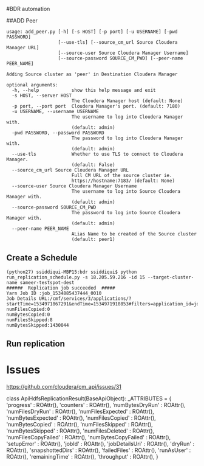 #BDR automation

##ADD Peer

```(python27) ssiddiqui-MBP15:bdr ssiddiqui$ python add_peer.py -h
usage: add_peer.py [-h] [-s HOST] [-p port] [-u USERNAME] [-pwd PASSWORD]
                   [--use-tls] [--source_cm_url Source Cloudera Manager URL]
                   [--source-user Source Cloudera Manager Username]
                   [--source-password SOURCE_CM_PWD] [--peer-name PEER_NAME]

Adding Source cluster as 'peer' in Destination Cloudera Manager

optional arguments:
  -h, --help            show this help message and exit
  -s HOST, --server HOST
                        The Cloudera Manager host (default: None)
  -p port, --port port  Cloudera Manager's port. (default: 7180)
  -u USERNAME, --username USERNAME
                        The username to log into Cloudera Manager with.
                        (default: admin)
  -pwd PASSWORD, --password PASSWORD
                        The password to log into Cloudera Manager with.
                        (default: admin)
  --use-tls             Whether to use TLS to connect to Cloudera Manager.
                        (default: False)
  --source_cm_url Source Cloudera Manager URL
                        Full CM URL of the source cluster ie.
                        https://hostname:7183/ (default: None)
  --source-user Source Cloudera Manager Username
                        The username to log into Source Cloudera Manager with.
                        (default: admin)
  --source-password SOURCE_CM_PWD
                        The password to log into Source Cloudera Manager with.
                        (default: admin)
  --peer-name PEER_NAME
                        ALias Name to be created of the Source cluster
                        (default: peer1)

```

## Create a Schedule

```
(python27) ssiddiqui-MBP15:bdr ssiddiqui$ python run_replication_schedule.py -s 18.205.59.216 -id 15 --target-cluster-name sameer-testspot-dest
######  Replication job succeeded  #####
Yarn Job ID :job_1534885437444_0010
Job Details URL:/cmf/services/3/applications/?startTime=1534971867291&endTime=1534971910853#filters=application_id=job_1534885437444_0010
numFilesCopied:0
numBytesCopied:0
numFilesSkipped:8
numBytesSkipped:1430044
```

## Run replication






# Issues 

https://github.com/cloudera/cm_api/issues/31 

class ApiHdfsReplicationResult(BaseApiObject):
  _ATTRIBUTES = {
    'progress'            : ROAttr(),
    'counters'            : ROAttr(),
    'numBytesDryRun'      : ROAttr(),
    'numFilesDryRun'      : ROAttr(),
    'numFilesExpected'    : ROAttr(),
    'numBytesExpected'    : ROAttr(),
    'numFilesCopied'      : ROAttr(),
    'numBytesCopied'      : ROAttr(),
    'numFilesSkipped'     : ROAttr(),
    'numBytesSkipped'     : ROAttr(),
    'numFilesDeleted'     : ROAttr(),
    'numFilesCopyFailed'  : ROAttr(),
    'numBytesCopyFailed'  : ROAttr(),
    'setupError'          : ROAttr(),
    'jobId'               : ROAttr(),
    'jobDetailsUri'       : ROAttr(),
    'dryRun'              : ROAttr(),
    'snapshottedDirs'     : ROAttr(),
    'failedFiles'         : ROAttr(),
    'runAsUser'           : ROAttr(),
    'remainingTime'       : ROAttr(),
    'throughput'          : ROAttr(),
  }
